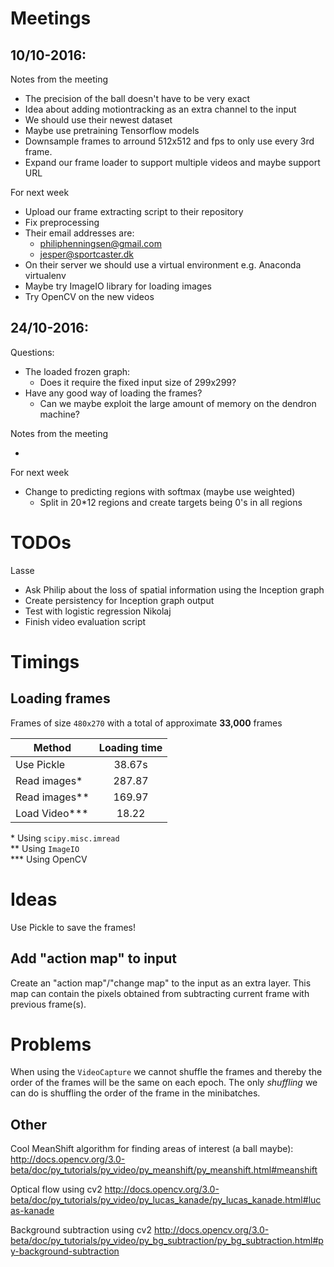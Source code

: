 
# Meetings

## 10/10-2016:

Notes from the meeting

* The precision of the ball doesn't have to be very exact
* Idea about adding motiontracking as an extra channel to the input
* We should use their newest dataset
* Maybe use pretraining Tensorflow models
* Downsample frames to arround 512x512 and fps to only use every 3rd frame.
* Expand our frame loader to support multiple videos and maybe support URL

For next week

* Upload our frame extracting script to their repository
* Fix preprocessing
* Their email addresses are:
  * philiphenningsen@gmail.com
  * jesper@sportcaster.dk
* On their server we should use a virtual environment e.g. Anaconda virtualenv
* Maybe try ImageIO library for loading images
* Try OpenCV on the new videos


## 24/10-2016:

Questions:
* The loaded frozen graph:
  * Does it require the fixed input size of 299x299?
* Have any good way of loading the frames?
  * Can we maybe exploit the large amount of memory on the dendron machine?



Notes from the meeting

*

For next week

* Change to predicting regions with softmax (maybe use weighted)
  * Split in 20*12 regions and create targets being 0's in all regions

# TODOs

Lasse
* Ask Philip about the loss of spatial information using the Inception graph
* Create persistency for Inception graph output
* Test with logistic regression
Nikolaj
* Finish video evaluation script



# Timings

## Loading frames

Frames of size `480x270` with a total of approximate **33,000** frames

| Method           | Loading time  |
| -------------    |:-------------:|
| Use Pickle       | 38.67s        |
| Read images\*    | 287.87        |
| Read images\*\*  | 169.97        |
| Load Video\*\*\* | 18.22         |

\* Using `scipy.misc.imread` <br>
\*\* Using `ImageIO` <br>
\*\*\* Using OpenCV

# Ideas


Use Pickle to save the frames!


## Add "action map" to input

Create an "action map"/"change map" to the input as an extra layer. This map
can contain the pixels obtained from subtracting current frame with previous
frame(s).



# Problems

When using the `VideoCapture` we cannot shuffle the frames and thereby the order
of the frames will be the same on each epoch. The only *shuffling* we can do is
shuffling the order of the frame in the minibatches.



## Other

Cool MeanShift algorithm for finding areas of interest (a ball maybe):
http://docs.opencv.org/3.0-beta/doc/py_tutorials/py_video/py_meanshift/py_meanshift.html#meanshift


Optical flow using cv2
http://docs.opencv.org/3.0-beta/doc/py_tutorials/py_video/py_lucas_kanade/py_lucas_kanade.html#lucas-kanade


Background subtraction using cv2
http://docs.opencv.org/3.0-beta/doc/py_tutorials/py_video/py_bg_subtraction/py_bg_subtraction.html#py-background-subtraction
